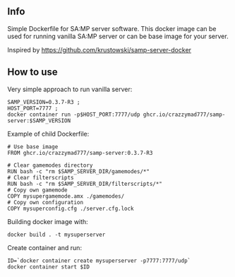 ## Info

Simple Dockerfile for SA:MP server software. This docker image can be used for running vanilla SA:MP server or can be base image for your server.

Inspired by https://github.com/krustowski/samp-server-docker

## How to use

Very simple approach to run vanilla server:
```
SAMP_VERSION=0.3.7-R3 ;
HOST_PORT=7777 ; 
docker container run -p$HOST_PORT:7777/udp ghcr.io/crazzymad777/samp-server:$SAMP_VERSION
```

Example of child Dockerfile:
```
# Use base image
FROM ghcr.io/crazzymad777/samp-server:0.3.7-R3

# Clear gamemodes directory
RUN bash -c "rm $SAMP_SERVER_DIR/gamemodes/*"
# Clear filterscripts
RUN bash -c "rm $SAMP_SERVER_DIR/filterscripts/*"
# Copy own gamemode
COPY mysupergamemode.amx ./gamemodes/
# Copy own configuration
COPY mysuperconfig.cfg ./server.cfg.lock
```

Building docker image with:
```
docker build . -t mysuperserver
```

Create container and run:
```
ID=`docker container create mysuperserver -p7777:7777/udp`
docker container start $ID 
```

